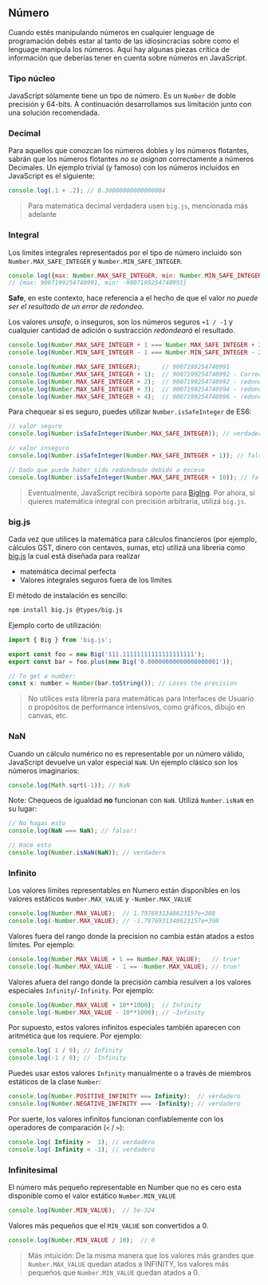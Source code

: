 ## Número
Cuando estés manipulando números en cualquier lenguage de programación debés estar al tanto de las idiosincracias sobre como el lenguage manipula los números. Aquí hay algunas piezas crítica de información que deberías tener en cuenta sobre números en JavaScript.

### Tipo núcleo
JavaScript sólamente tiene un tipo de número. Es un `Number` de doble precisión y 64-bits. A continuación desarrollamos sus limitación junto con una solución recomendada.

### Decimal
Para aquellos que conozcan los números dobles y los números flotantes, sabrán que los números flotantes *no se asignan* correctamente a números Decimales. Un ejemplo trivial (y famoso) con los números incluídos en JavaScript es el siguiente:

```js
console.log(.1 + .2); // 0.30000000000000004
```

> Para matemática decimal verdadera usen `big.js`, mencionada más adelante

### Integral
Los limites integrales representados por el tipo de número incluido son `Number.MAX_SAFE_INTEGER` y `Number.MIN_SAFE_INTEGER`.

```js
console.log({max: Number.MAX_SAFE_INTEGER, min: Number.MIN_SAFE_INTEGER});
// {max: 9007199254740991, min: -9007199254740991}
```

**Safe**, en este contexto, hace referencia a el hecho de que el valor *no puede ser el resultado de un error de redondeo*.

Los valores *unsafe*, o inseguros, son los números seguros `+1 / -1` y cualquier cantidad de adición o sustracción *redondeará* el resultado.

```js
console.log(Number.MAX_SAFE_INTEGER + 1 === Number.MAX_SAFE_INTEGER + 2); // verdadero!
console.log(Number.MIN_SAFE_INTEGER - 1 === Number.MIN_SAFE_INTEGER - 2); // verdadero!

console.log(Number.MAX_SAFE_INTEGER);      // 9007199254740991
console.log(Number.MAX_SAFE_INTEGER + 1);  // 9007199254740992 - Correcto
console.log(Number.MAX_SAFE_INTEGER + 2);  // 9007199254740992 - redondeado!
console.log(Number.MAX_SAFE_INTEGER + 3);  // 9007199254740994 - redondeado - correcto por suerte
console.log(Number.MAX_SAFE_INTEGER + 4);  // 9007199254740996 - redondeado!
```

Para chequear si es seguro, puedes utilizar `Number.isSafeInteger` de ES6:

```js
// valor seguro
console.log(Number.isSafeInteger(Number.MAX_SAFE_INTEGER)); // verdadero

// valor inseguro
console.log(Number.isSafeInteger(Number.MAX_SAFE_INTEGER + 1)); // falso

// Dado que puede haber sido redondeado debido a exceso
console.log(Number.isSafeInteger(Number.MAX_SAFE_INTEGER + 10)); // falso
```
> Eventualmente, JavaScript recibirá soporte para [BigIng](https://developers.google.com/web/updates/2018/05/bigint). Por ahora, si quieres matemática integral con precisión arbitraria, utilizá `big.js`.

### big.js
Cada vez que utilices la matemática para cálculos financieros (por ejemplo, cálculos GST, dinero con centavos, sumas, etc) utilizá una libreria como [big.js](https://github.com/MikeMcl/big.js/) la cual está diseñada para realizar
* matemática decimal perfecta
* Valores integrales seguros fuera de los límites

El método de instalación es sencillo:
```bash
npm install big.js @types/big.js
```

Ejemplo corto de utilización:

```js
import { Big } from 'big.js';

export const foo = new Big('111.11111111111111111111');
export const bar = foo.plus(new Big('0.00000000000000000001'));

// To get a number:
const x: number = Number(bar.toString()); // Loses the precision
```

> No utilices esta librería para matemáticas para Interfaces de Usuario o propósitos de performance intensivos, como gráficos, dibujo en canvas, etc.

### NaN
Cuando un cálculo numérico no es representable por un número válido, JavaScript devuelve un valor especial `NaN`. Un ejemplo clásico son los números imaginarios:

```js
console.log(Math.sqrt(-1)); // NaN
```

Note: Chequeos de igualdad **no** funcionan con `NaN`. Utilizá `Number.isNaN` en su lugar:

```js
// No hagas esto
console.log(NaN === NaN); // falso!!

// Hacé esto
console.log(Number.isNaN(NaN)); // verdadero
```

### Infinito
Los valores límites representables en Numero están disponibles en los valores estáticos `Number.MAX_VALUE` y `-Number.MAX_VALUE`

```js
console.log(Number.MAX_VALUE);  // 1.7976931348623157e+308
console.log(-Number.MAX_VALUE); // -1.7976931348623157e+308
```

Valores fuera del rango donde la precision no cambia están atados a estos límites. Por ejemplo:

```js
console.log(Number.MAX_VALUE + 1 == Number.MAX_VALUE);   // true!
console.log(-Number.MAX_VALUE - 1 == -Number.MAX_VALUE); // true!
```

Valores afuera del rango donde la precisión cambia resulven a los valores especiales `Infinity`/`-Infinity`. Por ejemplo:

```js
console.log(Number.MAX_VALUE + 10**1000);  // Infinity
console.log(-Number.MAX_VALUE - 10**1000); // -Infinity
```

Por supuesto, estos valores infinitos especiales también aparecen con aritmética que los requiere. Por ejemplo: 

```js
console.log( 1 / 0); // Infinity
console.log(-1 / 0); // -Infinity
```

Puedes usar estos valores `Infinity` manualmente o a través de miembros estáticos de la clase `Number`: 

```js
console.log(Number.POSITIVE_INFINITY === Infinity);  // verdadero
console.log(Number.NEGATIVE_INFINITY === -Infinity); // verdadero
```

Por suerte, los valores infinitos funcionan confiablemente con los operadores de comparación (`<` / `>`):

```js
console.log( Infinity >  1); // verdadero
console.log(-Infinity < -1); // verdadero
```

### Infinitesimal

El número más pequeño representable en Number que no es cero esta disponible como el valor estático `Number.MIN_VALUE`

```js
console.log(Number.MIN_VALUE);  // 5e-324
```

Valores más pequeños que el `MIN_VALUE` son convertidos a 0.

```js
console.log(Number.MIN_VALUE / 10);  // 0
```

> Más intuición: De la misma manera que los valores más grandes que `Number.MAX_VALUE` quedan atados a INFINITY, los valores más pequeños que `Number.MIN_VALUE` quedan atados a 0.

